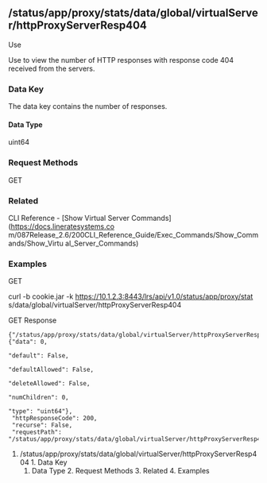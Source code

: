 ## /status/app/proxy/stats/data/global/virtualServer/httpProxyServerResp404

Use

Use to view the number of HTTP responses with response code 404 received from
the servers.

### Data Key

The data key contains the number of responses.

#### Data Type

uint64

### Request Methods

GET

### Related

CLI Reference - [Show Virtual Server Commands](https://docs.lineratesystems.co
m/087Release_2.6/200CLI_Reference_Guide/Exec_Commands/Show_Commands/Show_Virtu
al_Server_Commands)

### Examples

GET

curl -b cookie.jar -k https://10.1.2.3:8443/lrs/api/v1.0/status/app/proxy/stat
s/data/global/virtualServer/httpProxyServerResp404

GET Response

    
    
    {"/status/app/proxy/stats/data/global/virtualServer/httpProxyServerResp404": {"data": 0,
                                                                                "default": False,
                                                                                "defaultAllowed": False,
                                                                                "deleteAllowed": False,
                                                                                "numChildren": 0,
                                                                                "type": "uint64"},
     "httpResponseCode": 200,
     "recurse": False,
     "requestPath": "/status/app/proxy/stats/data/global/virtualServer/httpProxyServerResp404"}
    

  1. /status/app/proxy/stats/data/global/virtualServer/httpProxyServerResp404
    1. Data Key
      1. Data Type
    2. Request Methods
    3. Related
    4. Examples

